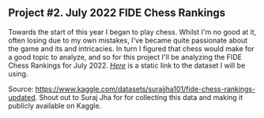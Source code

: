 ## Project #2. July 2022 FIDE Chess Rankings

Towards the start of this year I began to play chess. Whilst I'm no good at it, often losing due to my own mistakes, I've became quite passionate about the game and its and intricacies. In turn I figured that chess would make for a good topic to analyze, and so for this project I'll be analyzing the FIDE Chess Rankings for July 2022. [*Here*](https://github.com/robertjspencer/robertjspencer.github.io/files/9365533/Chess.FIDE.Rankings.csv) is a static link to the dataset I will be using.

Source: https://www.kaggle.com/datasets/surajjha101/fide-chess-rankings-updated. Shout out to Suraj Jha for for collecting this data and making it publicly available on Kaggle.
